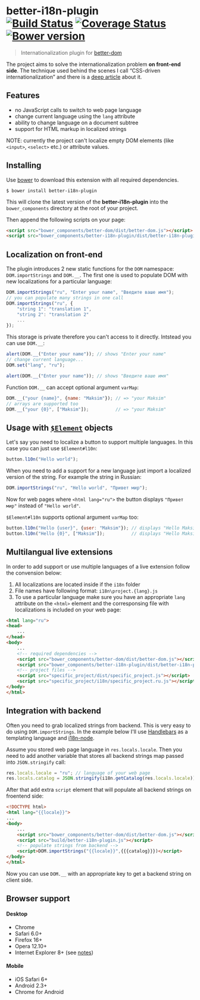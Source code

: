 # better-i18n-plugin<br>[![Build Status][travis-image]][travis-url] [![Coverage Status][coveralls-image]][coveralls-url] [![Bower version][bower-image]][bower-url]
> Internationalization plugin for [better-dom](https://github.com/chemerisuk/better-dom)

The project aims to solve the internationalization problem __on front-end side__. The technique used behind the scenes I call “CSS-driven internationalization” and there is a [deep article](http://www.smashingmagazine.com/2014/06/23/css-driven-internationalization-in-javascript/) about it.

## Features

* no JavaScript calls to switch to web page language
* change current language using the `lang` attribute
* ability to change language on a document subtree
* support for HTML markup in localized strings

NOTE: currently the project can't localize empty DOM elements (like `<input>`, `<select>` etc.) or attribute values.

## Installing
Use [bower](http://bower.io/) to download this extension with all required dependencies.

    $ bower install better-i18n-plugin

This will clone the latest version of the __better-i18n-plugin__ into the `bower_components` directory at the root of your project.

Then append the following scripts on your page:

```html
<script src="bower_components/better-dom/dist/better-dom.js"></script>
<script src="bower_components/better-i18n-plugin/dist/better-i18n-plugin.js"></script>
```

## Localization on front-end
The plugin introduces 2 new static functions for the `DOM` namespace: `DOM.importStrings` and `DOM.__`. The first one is used to populate DOM with new localizations for a particular language:

```js
DOM.importStrings("ru", "Enter your name", "Введите ваше имя");
// you can populate many strings in one call
DOM.importStrings("ru", {
    "string 1": "translation 1",
    "string 2": "translation 2"
    ...
});
```

This storage is private therefore you can't access to it directly. Intstead you can use `DOM.__`:

```js
alert(DOM.__("Enter your name")); // shows "Enter your name"
// change current language...
DOM.set("lang", "ru");

alert(DOM.__("Enter your name")); // shows "Введите ваше имя"
```

Function `DOM.__` can accept optional argument `varMap`:

```js
DOM.__("your {name}", {name: "Maksim"}); // => "your Maksim"
// arrays are supported too
DOM.__("your {0}", ["Maksim"]);          // => "your Maksim"
```

## Usage with [`$Element`](http://chemerisuk.github.io/better-dom/$Element.html) objects
Let's say you need to localize a button to support multiple languages. In this case you can just use `$Element#l10n`:

```js
button.l10n("Hello world");
```

When you need to add a support for a new language just import a localized version of the string. For example the string in Russian:

```js
DOM.importStrings("ru", "Hello world", "Привет мир");
```

Now for web pages where `<html lang="ru">` the button displays `"Привет мир"` instead of `"Hello world"`. 

`$Element#l10n` supports optional argument `varMap` too:

```js
button.l10n("Hello {user}", {user: "Maksim"}); // displays "Hello Maksim"
button.l10n("Hello {0}", ["Maksim"]);          // displays "Hello Maksim"
```

## Multilangual live extensions
In order to add support or use multiple languages of a live extension follow the convension below:

1. All localizations are located inside if the `i18n` folder
2. File names have following format: `i18n\project.{lang}.js`
3. To use a particular language make sure you have an appropriate `lang` attribute on the `<html>` element and the corresponsing file with localizations is included on your web page:

```html
<html lang="ru">
<head>    
    ...
</head>
<body>
    ...
    <!-- required dependencies -->
    <script src="bower_components/better-dom/dist/better-dom.js"></script>
    <script src="bower_components/better-i18n-plugin/dist/better-i18n-plugin.js"></script>
    <!-- project files -->
    <script src="specific_project/dist/specific_project.js"></script>
    <script src="specific_project/i18n/specific_project.ru.js"></script>
</body>
</html>
```

## Integration with backend
Often you need to grab localized strings from backend. This is very easy to do using `DOM.importStrings`. In the example below I'll use [Handlebars](http://handlebarsjs.com) as a templating language and [i18n-node](https://github.com/mashpie/i18n-node).

Assume you stored web page language in `res.locals.locale`. Then you need to add another variable that stores all backend strings map passed into `JSON.stringify` call:

```js
res.locals.locale = "ru"; // language of your web page
res.locals.catalog = JSON.stringify(i18n.getCatalog(res.locals.locale));
```

After that add extra `script` element that will populate all backend strings on froentend side:

```html
<!DOCTYPE html>
<html lang="{{locale}}">
...
<body>
    ...
    <script src="bower_components/better-dom/dist/better-dom.js"></script>
    <script src="build/better-i18n-plugin.js"></script>
    <!-- populate strings from backend -->
    <script>DOM.importStrings("{{locale}}",{{{catalog}}})</script>
</body>
</html>
```

Now you can use `DOM.__` with an appropriate key to get a backend string on client side.

## Browser support
#### Desktop
* Chrome
* Safari 6.0+
* Firefox 16+
* Opera 12.10+
* Internet Explorer 8+ (see [notes](https://github.com/chemerisuk/better-dom#notes-about-old-ies))

#### Mobile
* iOS Safari 6+
* Android 2.3+
* Chrome for Android

[travis-url]: http://travis-ci.org/chemerisuk/better-i18n-plugin
[travis-image]: http://img.shields.io/travis/chemerisuk/better-i18n-plugin/master.svg

[coveralls-url]: https://coveralls.io/r/chemerisuk/better-i18n-plugin
[coveralls-image]: http://img.shields.io/coveralls/chemerisuk/better-i18n-plugin/master.svg

[bower-url]: https://github.com/chemerisuk/better-i18n-plugin
[bower-image]: http://img.shields.io/bower/v/better-i18n-plugin.svg
